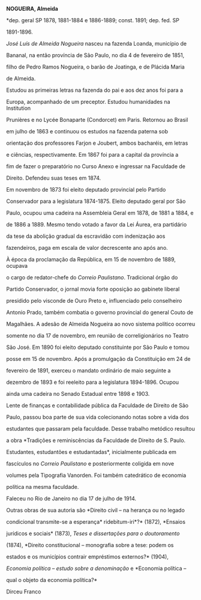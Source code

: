 **NOGUEIRA, Almeida**



\*dep. geral SP 1878, 1881-1884 e 1886-1889; const. 1891; dep. fed. SP

1891-1896.



*José Luís de Almeida Nogueira* nasceu na fazenda Loanda, município de

Bananal, na então província de São Paulo, no dia 4 de fevereiro de 1851,

filho de Pedro Ramos Nogueira, o barão de Joatinga, e de Plácida Maria

de Almeida.



Estudou as primeiras letras na fazenda do pai e aos dez anos foi para a

Europa, acompanhado de um preceptor. Estudou humanidades na Institution

Prunières e no Lycée Bonaparte (Condorcet) em Paris. Retornou ao Brasil

em julho de 1863 e continuou os estudos na fazenda paterna sob

orientação dos professores Farjon e Joubert, ambos bacharéis, em letras

e ciências, respectivamente. Em 1867 foi para a capital da província a

fim de fazer o preparatório no Curso Anexo e ingressar na Faculdade de

Direito. Defendeu suas teses em 1874.



Em novembro de 1873 foi eleito deputado provincial pelo Partido

Conservador para a legislatura 1874-1875. Eleito deputado geral por São

Paulo, ocupou uma cadeira na Assembleia Geral em 1878, de 1881 a 1884, e

de 1886 a 1889. Mesmo tendo votado a favor da Lei Áurea, era partidário

da tese da abolição gradual da escravidão com indenização aos

fazendeiros, paga em escala de valor decrescente ano após ano.



À época da proclamação da República, em 15 de novembro de 1889, ocupava

o cargo de redator-chefe do *Correio Paulistano*. Tradicional órgão do

Partido Conservador, o jornal movia forte oposição ao gabinete liberal

presidido pelo visconde de Ouro Preto e, influenciado pelo conselheiro

Antonio Prado, também combatia o governo provincial do general Couto de

Magalhães. A adesão de Almeida Nogueira ao novo sistema político ocorreu

somente no dia 17 de novembro, em reunião de correligionários no Teatro

São José. Em 1890 foi eleito deputado constituinte por São Paulo e tomou

posse em 15 de novembro. Após a promulgação da Constituição em 24 de

fevereiro de 1891, exerceu o mandato ordinário de maio seguinte a

dezembro de 1893 e foi reeleito para a legislatura 1894-1896. Ocupou

ainda uma cadeira no Senado Estadual entre 1898 e 1903.



Lente de finanças e contabilidade pública da Faculdade de Direito de São

Paulo, passou boa parte de sua vida colecionando notas sobre a vida dos

estudantes que passaram pela faculdade. Desse trabalho metódico resultou

a obra *Tradições e reminiscências da Faculdade de Direito de S. Paulo.

Estudantes, estudantões e estudantadas*, inicialmente publicada em

fascículos no *Correio Paulistano* e posteriormente coligida em nove

volumes pela Tipografia Vanorden. Foi também catedrático de economia

política na mesma faculdade.



Faleceu no Rio de Janeiro no dia 17 de julho de 1914.



Outras obras de sua autoria são *Direito civil – na herança ou no legado

condicional transmite-se a esperança* ridebitum-iri*?* (1872), *Ensaios

jurídicos e sociais* (1873), *Teses e dissertações para o doutoramento*

(1874), *Direito constitucional – monografia sobre a tese: podem os

estados e os municípios contrair empréstimos externos?* (1904),

*Economia política – estudo sobre a denominação* e *Economia política –

qual o objeto da economia política?*



Dirceu Franco




